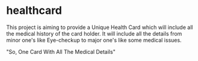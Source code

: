 # healthcard
This project is aiming to provide a Unique Health Card which will include all the medical history of the card holder.
It will include all the details from minor one's like Eye-checkup to major one's like some medical issues.

"So, One Card With All The Medical Details"
